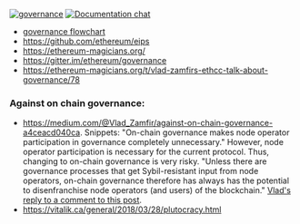 [![governance](https://badges.gitter.im/governance.svg)](https://gitter.im/ethereum/governance)
[![Documentation chat](https://badges.gitter.im/Join%20Chat.svg)](https://gitter.im/ethereum/documentation)

* [governance flowchart](https://twitter.com/danfinlay/status/991521043939504129)
* https://github.com/ethereum/eips
* https://ethereum-magicians.org/
* https://gitter.im/ethereum/governance
* https://ethereum-magicians.org/t/vlad-zamfirs-ethcc-talk-about-governance/78

### Against on chain governance:
* https://medium.com/@Vlad_Zamfir/against-on-chain-governance-a4ceacd040ca. Snippets: "On-chain governance makes node operator participation in governance completely unnecessary." However, node operator participation is necessary for the current protocol. Thus, changing to on-chain governance is very risky. "Unless there are governance processes that get Sybil-resistant input from node operators, on-chain governance therefore has always has the potential to disenfranchise node operators (and users) of the blockchain." [Vlad's reply to a comment to this post](https://medium.com/@Vlad_Zamfir/its-only-just-a-design-problem-da3806ff5114).
* https://vitalik.ca/general/2018/03/28/plutocracy.html